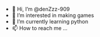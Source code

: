 - 👋 Hi, I’m @denZzz-909
- 👀 I’m interested in making games
- 🌱 I’m currently learning python
- 📫 How to reach me ...

<!---
denZzz-909/denZzz-909 is a ✨ special ✨ repository because its `README.md` (this file) appears on your GitHub profile.
You can click the Preview link to take a look at your changes.
--->
